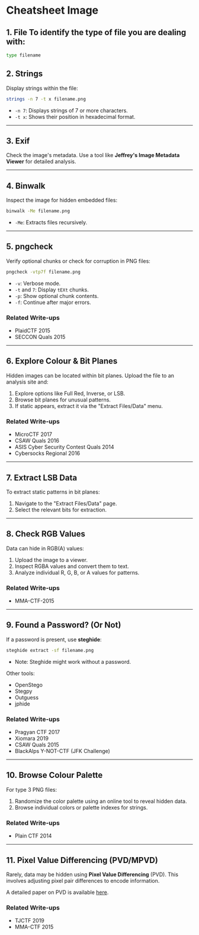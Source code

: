 # Cheatsheet Image
## 1. File To identify the type of file you are dealing with: 
```bash 
type filename
```

## 2. Strings

Display strings within the file:

```bash
strings -n 7 -t x filename.png
```

- `-n 7`: Displays strings of 7 or more characters.
- `-t x`: Shows their position in hexadecimal format.

---

## 3. Exif

Check the image's metadata. Use a tool like **Jeffrey's Image Metadata Viewer** for detailed analysis.

---

## 4. Binwalk

Inspect the image for hidden embedded files:

```bash
binwalk -Me filename.png
```

- `-Me`: Extracts files recursively.

---

## 5. pngcheck

Verify optional chunks or check for corruption in PNG files:

```bash
pngcheck -vtp7f filename.png
```

- `-v`: Verbose mode.
- `-t` and `7`: Display `tEXt` chunks.
- `-p`: Show optional chunk contents.
- `-f`: Continue after major errors.

### Related Write-ups

- PlaidCTF 2015
- SECCON Quals 2015

---

## 6. Explore Colour & Bit Planes

Hidden images can be located within bit planes. Upload the file to an analysis site and:

1. Explore options like Full Red, Inverse, or LSB.
2. Browse bit planes for unusual patterns.
3. If static appears, extract it via the "Extract Files/Data" menu.

### Related Write-ups

- MicroCTF 2017
- CSAW Quals 2016
- ASIS Cyber Security Contest Quals 2014
- Cybersocks Regional 2016

---

## 7. Extract LSB Data

To extract static patterns in bit planes:

1. Navigate to the "Extract Files/Data" page.
2. Select the relevant bits for extraction.

---

## 8. Check RGB Values

Data can hide in RGB(A) values:

1. Upload the image to a viewer.
2. Inspect RGBA values and convert them to text.
3. Analyze individual R, G, B, or A values for patterns.

### Related Write-ups

- MMA-CTF-2015

---

## 9. Found a Password? (Or Not)

If a password is present, use **steghide**:

```bash
steghide extract -sf filename.png
```

- Note: Steghide might work without a password.

Other tools:

- OpenStego
- Stegpy
- Outguess
- jphide

### Related Write-ups

- Pragyan CTF 2017
- Xiomara 2019
- CSAW Quals 2015
- BlackAlps Y-NOT-CTF (JFK Challenge)

---

## 10. Browse Colour Palette

For type 3 PNG files:

1. Randomize the color palette using an online tool to reveal hidden data.
2. Browse individual colors or palette indexes for strings.

### Related Write-ups

- Plain CTF 2014

---

## 11. Pixel Value Differencing (PVD/MPVD)

Rarely, data may be hidden using **Pixel Value Differencing** (PVD). This involves adjusting pixel pair differences to encode information.

A detailed paper on PVD is available [here](#).

### Related Write-ups

- TJCTF 2019
- MMA-CTF 2015
